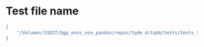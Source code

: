 # Test file name

```json
[
    "/Volumes/SSD2T/bgp_envs_non_pandas/repos/tqdm_4/tqdm/tests/tests_tqdm.py"
]
```
